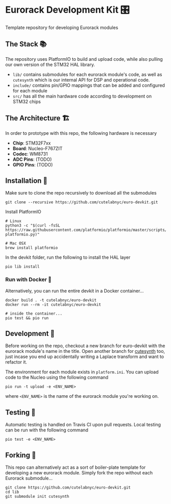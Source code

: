 # Eurorack Development Kit 🎛️

Template repository for developing Eurorack modules

## The Stack 📚

The repository uses PlatformIO to build and upload code, while also pulling our own 
version of the STM32 HAL library. 

- `lib/` contains submodules for each eurorack module's
code, as well as `cutesynth` which is our internal API for DSP and operational code.
- `include/` contains pin/GPIO mappings that can be added and configured for each module
- `src/` has all the main hardware code according to development on STM32 chips

## The Architecture 🏗️

In order to prototype with this repo, the following hardware is necessary

- **Chip**: STM32F7xx
- **Board**: Nucleo-F767ZIT
- **Codec**: WM8731
- **ADC Pins**: (TODO)
- **GPIO Pins**: (TODO)

## Installation 🔮

Make sure to clone the repo recursively to download all the submodules

```
git clone --recursive https://github.com/cutelabnyc/euro-devkit.git
```

Install PlatformIO

```
# Linux
python3 -c "$(curl -fsSL https://raw.githubusercontent.com/platformio/platformio/master/scripts/get-platformio.py)"

# Mac OSX
brew install platformio
```

In the devkit folder, run the following to install the HAL layer

```
pio lib install
```

### Run with Docker 🐋

Alternatively, you can run the entire devkit in a Docker container...

```
docker build . -t cutelabnyc/euro-devkit
docker run --rm -it cutelabnyc/euro-devkit

# inside the container...
pio test && pio run
```

## Development 🍘

Before working on the repo, checkout a new branch for euro-devkit with the eurorack module's name in the title. Open another branch for [cutesynth](https://github.com/cutelabnyc/cutesynth) too, just incase you end up accidentally writing a Laplace transform and want to refactor it.

The environment for each module exists in `platform.ini`. You can upload code to the Nucleo using the following command

```
pio run -t upload -e <ENV_NAME>
```

where `<ENV_NAME>` is the name of the eurorack module you're working on.

## Testing 🌋

Automatic testing is handled on Travis CI upon pull requests. Local testing can be run with the following command

```
pio test -e <ENV_NAME>
```

## Forking 🍴

This repo can alternatively act as a sort of boiler-plate template for developing a new eurorack module. Simply fork the repo without each Eurorack submodule...

```
git clone https://github.com/cutelabnyc/euro-devkit.git
cd lib
git submodule init cutesynth
```
